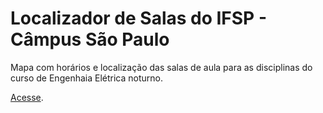 # Localizador de Salas do IFSP - Câmpus São Paulo

Mapa com horários e localização das salas de aula para as disciplinas do curso
de Engenhaia Elétrica noturno.

[Acesse](https://ca-nikola-tesla.github.io/mapa-de-salas/mapa.html).

